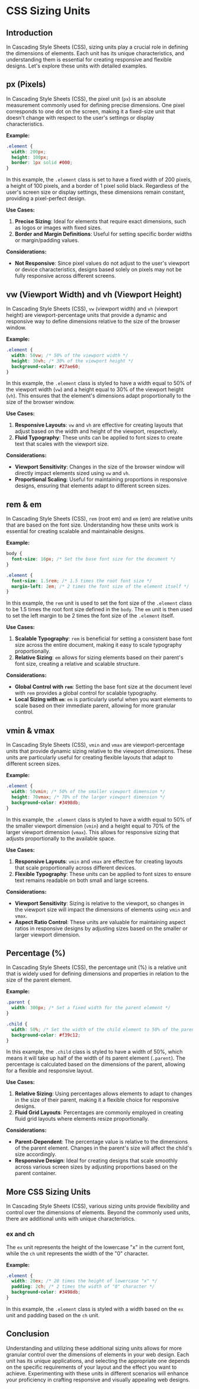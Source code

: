 # CSS Sizing Units

## Introduction

In Cascading Style Sheets (CSS), sizing units play a crucial role in defining the dimensions of elements. Each unit has
its unique characteristics, and understanding them is essential for creating responsive and flexible designs. Let's
explore these units with detailed examples.

## px (Pixels)

In Cascading Style Sheets (CSS), the pixel unit (`px`) is an absolute measurement commonly used for defining precise
dimensions. One pixel corresponds to one dot on the screen, making it a fixed-size unit that doesn't change with respect
to the user's settings or display characteristics.

**Example:**

```css
.element {
  width: 200px;
  height: 100px;
  border: 1px solid #000;
}
```

In this example, the `.element` class is set to have a fixed width of 200 pixels, a height of 100 pixels, and a border
of 1 pixel solid black. Regardless of the user's screen size or display settings, these dimensions remain constant,
providing a pixel-perfect design.

**Use Cases:**

1. **Precise Sizing**: Ideal for elements that require exact dimensions, such as logos or images with fixed sizes.
2. **Border and Margin Definitions**: Useful for setting specific border widths or margin/padding values.

**Considerations:**

- **Not Responsive**: Since pixel values do not adjust to the user's viewport or device characteristics, designs based
  solely on pixels may not be fully responsive across different screens.

## vw (Viewport Width) and vh (Viewport Height)

In Cascading Style Sheets (CSS), `vw` (viewport width) and `vh` (viewport height) are viewport-percentage units that
provide a dynamic and responsive way to define dimensions relative to the size of the browser window.

**Example:**

```css
.element {
  width: 50vw; /* 50% of the viewport width */
  height: 30vh; /* 30% of the viewport height */
  background-color: #27ae60;
}
```

In this example, the `.element` class is styled to have a width equal to 50% of the viewport width (`vw`) and a height
equal to 30% of the viewport height (`vh`). This ensures that the element's dimensions adapt proportionally to the size
of the browser window.

**Use Cases:**

1. **Responsive Layouts**: `vw` and `vh` are effective for creating layouts that adjust based on the width and height of
   the viewport, respectively.
2. **Fluid Typography**: These units can be applied to font sizes to create text that scales with the viewport size.

**Considerations:**

- **Viewport Sensitivity**: Changes in the size of the browser window will directly impact elements sized using `vw`
  and `vh`.
- **Proportional Scaling**: Useful for maintaining proportions in responsive designs, ensuring that elements adapt to
  different screen sizes.

## rem & em

In Cascading Style Sheets (CSS), `rem` (root em) and `em` (em) are relative units that are based on the font size.
Understanding how these units work is essential for creating scalable and maintainable designs.

**Example:**

```css
body {
  font-size: 16px; /* Set the base font size for the document */
}

.element {
  font-size: 1.5rem; /* 1.5 times the root font size */
  margin-left: 2em; /* 2 times the font size of the element itself */
}
```

In this example, the `rem` unit is used to set the font size of the `.element` class to be 1.5 times the root font size
defined in the `body`. The `em` unit is then used to set the left margin to be 2 times the font size of the `.element`
itself.

**Use Cases:**

1. **Scalable Typography**: `rem` is beneficial for setting a consistent base font size across the entire document,
   making it easy to scale typography proportionally.
2. **Relative Sizing**: `em` allows for sizing elements based on their parent's font size, creating a relative and
   scalable structure.

**Considerations:**

- **Global Control with `rem`**: Setting the base font size at the document level with `rem` provides a global control
  for scalable typography.
- **Local Sizing with `em`**: `em` is particularly useful when you want elements to scale based on their immediate
  parent, allowing for more granular control.

## vmin & vmax

In Cascading Style Sheets (CSS), `vmin` and `vmax` are viewport-percentage units that provide dynamic sizing relative to
the viewport dimensions. These units are particularly useful for creating flexible layouts that adapt to different
screen sizes.

**Example:**

```css
.element {
  width: 50vmin; /* 50% of the smaller viewport dimension */
  height: 70vmax; /* 70% of the larger viewport dimension */
  background-color: #3498db;
}
```

In this example, the `.element` class is styled to have a width equal to 50% of the smaller viewport dimension (`vmin`)
and a height equal to 70% of the larger viewport dimension (`vmax`). This allows for responsive sizing that adjusts
proportionally to the available space.

**Use Cases:**

1. **Responsive Layouts**: `vmin` and `vmax` are effective for creating layouts that scale proportionally across
   different devices.
2. **Flexible Typography**: These units can be applied to font sizes to ensure text remains readable on both small and
   large screens.

**Considerations:**

- **Viewport Sensitivity**: Sizing is relative to the viewport, so changes in the viewport size will impact the
  dimensions of elements using `vmin` and `vmax`.
- **Aspect Ratio Control**: These units are valuable for maintaining aspect ratios in responsive designs by adjusting
  sizes based on the smaller or larger viewport dimension.

## Percentage (%)

In Cascading Style Sheets (CSS), the percentage unit (%) is a relative unit that is widely used for defining dimensions
and properties in relation to the size of the parent element.

**Example:**

```css
.parent {
  width: 300px; /* Set a fixed width for the parent element */
}

.child {
  width: 50%; /* Set the width of the child element to 50% of the parent's width */
  background-color: #f39c12;
}
```

In this example, the `.child` class is styled to have a width of 50%, which means it will take up half of the width of
its parent element (`.parent`). The percentage is calculated based on the dimensions of the parent, allowing for a
flexible and responsive layout.

**Use Cases:**

1. **Relative Sizing**: Using percentages allows elements to adapt to changes in the size of their parent, making it a
   flexible choice for responsive designs.
2. **Fluid Grid Layouts**: Percentages are commonly employed in creating fluid grid layouts where elements resize
   proportionally.

**Considerations:**

- **Parent-Dependent**: The percentage value is relative to the dimensions of the parent element. Changes in the
  parent's size will affect the child's size accordingly.
- **Responsive Design**: Ideal for creating designs that scale smoothly across various screen sizes by adjusting
  proportions based on the parent container.

## More CSS Sizing Units

In Cascading Style Sheets (CSS), various sizing units provide flexibility and control over the dimensions of elements.
Beyond the commonly used units, there are additional units with unique characteristics.

### ex and ch

The `ex` unit represents the height of the lowercase "x" in the current font, while the `ch` unit represents the width
of the "0" character.

**Example:**

```css
.element {
  width: 20ex; /* 20 times the height of lowercase "x" */
  padding: 2ch; /* 2 times the width of "0" character */
  background-color: #3498db;
}
```

In this example, the `.element` class is styled with a width based on the `ex` unit and padding based on the `ch` unit.

## Conclusion

Understanding and utilizing these additional sizing units allows for more granular control over the dimensions of
elements in your web design. Each unit has its unique applications, and selecting the appropriate one depends on the
specific requirements of your layout and the effect you want to achieve. Experimenting with these units in different
scenarios will enhance your proficiency in crafting responsive and visually appealing web designs.